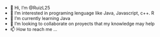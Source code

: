 - 👋 Hi, I’m @RuizL25
- 👀 I’m interested in programing lenguage like Java, Javascript, c++. R
- 🌱 I’m currently learning Java
- 💞️ I’m looking to collaborate on proyects that my knowledge may help 
- 📫 How to reach me ...

<!---
RuizL25/RuizL25 is a ✨ special ✨ repository because its `README.md` (this file) appears on your GitHub profile.
You can click the Preview link to take a look at your changes.
--->
